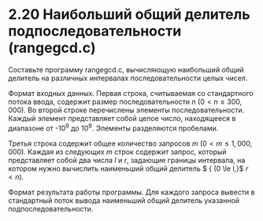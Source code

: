 # 2.20 Наибольший общий делитель подпоследовательности (rangegcd.c)
Составьте программу rangegcd.c, вычисляющую наибольший общий делитель на различных интервалах последовательности целых чисел.

Формат входных данных. Первая строка, считываемая со стандартного потока ввода, содержит размер последовательности $n$ $(0 < n \le 300,000)$. Во второй строке перечислены элементы последовательности. Каждый элемент представляет собой целое число, находящееся в диапазоне от -$10^9$ до $10^9$. Элементы разделяются пробелами.

Третья строка содержит общее количество запросов $m$ $(0 < m \le 1,000,000)$. Каждая из следующих $m$ строк содержит запрос, который представляет собой два числа $l$ и $r$, задающие границы интервала, на котором нужно вычислить наименьший общий делитель $ { (0 \le l,}$ ${r < n)}$.

Формат результата работы программы. Для каждого запроса вывести в стандартный поток вывода наименьший общий делитель указанной подпоследовательности.
